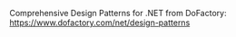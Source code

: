 Comprehensive Design Patterns for .NET from DoFactory: https://www.dofactory.com/net/design-patterns
